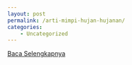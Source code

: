 ```yaml
---
layout: post
permalink: /arti-mimpi-hujan-hujanan/
categories:
    - Uncategorized
---
```


[Baca Selengkapnya](/01)